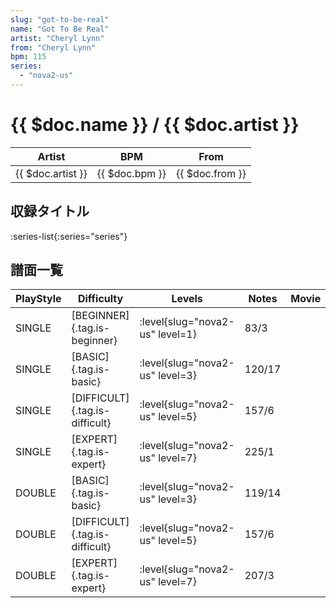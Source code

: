 ```yaml
---
slug: "got-to-be-real"
name: "Got To Be Real"
artist: "Cheryl Lynn"
from: "Cheryl Lynn"
bpm: 115
series:
  - "nova2-us"
---
```


# {{ $doc.name }} / {{ $doc.artist }}

|Artist|BPM|From|
|------|---|----|
|{{ $doc.artist }}|{{ $doc.bpm }}|{{ $doc.from }}|

## 収録タイトル

:series-list{:series="series"}

## 譜面一覧

|PlayStyle|Difficulty|Levels|Notes|Movie|
|---------|----------|------|-----|-----|
|SINGLE|[BEGINNER]{.tag.is-beginner}|:level{slug="nova2-us" level=1}|83/3||
|SINGLE|[BASIC]{.tag.is-basic}|:level{slug="nova2-us" level=3}|120/17||
|SINGLE|[DIFFICULT]{.tag.is-difficult}|:level{slug="nova2-us" level=5}|157/6||
|SINGLE|[EXPERT]{.tag.is-expert}|:level{slug="nova2-us" level=7}|225/1||
|DOUBLE|[BASIC]{.tag.is-basic}|:level{slug="nova2-us" level=3}|119/14||
|DOUBLE|[DIFFICULT]{.tag.is-difficult}|:level{slug="nova2-us" level=5}|157/6||
|DOUBLE|[EXPERT]{.tag.is-expert}|:level{slug="nova2-us" level=7}|207/3||
